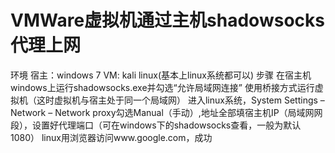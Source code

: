 # VMWare虚拟机通过主机shadowsocks代理上网
环境
宿主：windows 7
VM: kali linux(基本上linux系统都可以)
步骤
在宿主机windows上运行shadowsocks.exe并勾选“允许局域网连接”
使用桥接方式运行虚拟机（这时虚拟机与宿主处于同一个局域网）
进入linux系统，System Settings – Network – Network proxy勾选Manual（手动）,地址全部填宿主机IP（局域网网段），设置好代理端口（可在windows下的shadowsocks查看，一般为默认1080）
linux用浏览器访问www.google.com，成功
